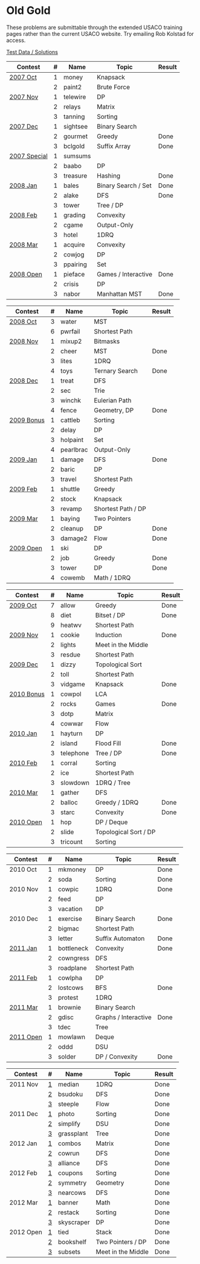 # Old Gold

These problems are submittable through the extended USACO training pages rather than the current USACO website. Try emailing Rob Kolstad for access.

[Test Data / Solutions](http://contest.usaco.org/TESTDATA/)

| Contest                                                 | # | Name       | Topic                 | Result |
| ------------------------------------------------------- | - | ---------- | --------------------- | ------ |
| [2007 Oct](http://tjsct.wikidot.com/usaco-oct07-gold)   | 1 | money      | Knapsack              |        |
|                                                         | 2 | paint2     | Brute Force           |        |
| [2007 Nov](http://tjsct.wikidot.com/usaco-nov07-gold)   | 1 | telewire   | DP                    |        |
|                                                         | 2 | relays     | Matrix                |        |
|                                                         | 3 | tanning    | Sorting               |        |
| [2007 Dec](http://tjsct.wikidot.com/usaco-dec07-gold)   | 1 | sightsee   | Binary Search         |        |
|                                                         | 2 | gourmet    | Greedy                | Done   |
|                                                         | 3 | bclgold    | Suffix Array          | Done   |
| [2007 Special](http://tjsct.wikidot.com/usaco-chn07)    | 1 | sumsums    |                       |        |
|                                                         | 2 | baabo      | DP                    |        |
|                                                         | 3 | treasure   | Hashing               | Done   |
| [2008 Jan](http://tjsct.wikidot.com/usaco-jan08-gold)   | 1 | bales      | Binary Search / Set   | Done   |
|                                                         | 2 | alake      | DFS                   | Done   |
|                                                         | 3 | tower      | Tree / DP             |        |
| [2008 Feb](http://tjsct.wikidot.com/usaco-feb08-gold)   | 1 | grading    | Convexity             |        |
|                                                         | 2 | cgame      | Output-Only           |        |
|                                                         | 3 | hotel      | 1DRQ                  |        |
| [2008 Mar](http://tjsct.wikidot.com/usaco-mar11-gold)   | 1 | acquire    | Convexity             |        |
|                                                         | 2 | cowjog     | DP                    |        |
|                                                         | 3 | ppairing   | Set                   |        |
| [2008 Open](http://tjsct.wikidot.com/usaco-open08-gold) | 1 | pieface    | Games / Interactive   | Done   |
|                                                         | 2 | crisis     | DP                    |        |
|                                                         | 3 | nabor      | Manhattan MST         | Done   |

| Contest                                                 | # | Name       | Topic                 | Result |
| ------------------------------------------------------- | - | ---------- | --------------------- | ------ |
| [2008 Oct](http://tjsct.wikidot.com/usaco-oct08-gold)   | 3 | water      | MST                   |        |
|                                                         | 6 | pwrfail    | Shortest Path         |        |
| [2008 Nov](http://tjsct.wikidot.com/usaco-nov08-gold)   | 1 | mixup2     | Bitmasks              |        |
|                                                         | 2 | cheer      | MST                   | Done   |
|                                                         | 3 | lites      | 1DRQ                  |        |
|                                                         | 4 | toys       | Ternary Search        | Done   |
| [2008 Dec](http://tjsct.wikidot.com/usaco-dec08-gold)   | 1 | treat      | DFS                   |        |
|                                                         | 2 | sec        | Trie                  |        |
|                                                         | 3 | winchk     | Eulerian Path         |        |
|                                                         | 4 | fence      | Geometry, DP          | Done   |
| [2009 Bonus](http://tjsct.wikidot.com/usaco-hol09-gold) | 1 | cattleb    | Sorting               |        |
|                                                         | 2 | delay      | DP                    |        |
|                                                         | 3 | holpaint   | Set                   |        |
|                                                         | 4 | pearlbrac  | Output-Only           |        |
| [2009 Jan](http://tjsct.wikidot.com/usaco-jan09-gold)   | 1 | damage     | DFS                   | Done   |
|                                                         | 2 | baric      | DP                    |        |
|                                                         | 3 | travel     | Shortest Path         |        |
| [2009 Feb](http://tjsct.wikidot.com/usaco-feb09-gold)   | 1 | shuttle    | Greedy                |        |
|                                                         | 2 | stock      | Knapsack              |        |
|                                                         | 3 | revamp     | Shortest Path / DP    |        |
| [2009 Mar](http://tjsct.wikidot.com/usaco-mar09-gold)   | 1 | baying     | Two Pointers          |        |
|                                                         | 2 | cleanup    | DP                    | Done   |
|                                                         | 3 | damage2    | Flow                  | Done   |
| [2009 Open](http://tjsct.wikidot.com/usaco-open09-gold) | 1 | ski        | DP                    |        |
|                                                         | 2 | job        | Greedy                | Done   |
|                                                         | 3 | tower      | DP                    | Done   |
|                                                         | 4 | cowemb     | Math / 1DRQ           |        |

| Contest                                                 | # | Name       | Topic                 | Result |
| ------------------------------------------------------- | - | ---------- | --------------------- | ------ |
| [2009 Oct](http://tjsct.wikidot.com/usaco-oct09-gold)   | 7 | allow      | Greedy                | Done   |
|                                                         | 8 | diet       | Bitset / DP           | Done   |
|                                                         | 9 | heatwv     | Shortest Path         |        |
| [2009 Nov](http://tjsct.wikidot.com/usaco-nov09-gold)   | 1 | cookie     | Induction             | Done   |
|                                                         | 2 | lights     | Meet in the Middle    |        |
|                                                         | 3 | resdue     | Shortest Path         |        |
| [2009 Dec](http://tjsct.wikidot.com/usaco-dec09-gold)   | 1 | dizzy      | Topological Sort      |        |
|                                                         | 2 | toll       | Shortest Path         |        |
|                                                         | 3 | vidgame    | Knapsack              | Done   |
| [2010 Bonus](http://tjsct.wikidot.com/usaco-hol10)      | 1 | cowpol     | LCA                   |        |
|                                                         | 2 | rocks      | Games                 | Done   |
|                                                         | 3 | dotp       | Matrix                |        |
|                                                         | 4 | cowwar     | Flow                  |        |
| [2010 Jan](http://tjsct.wikidot.com/usaco-jan10-gold)   | 1 | hayturn    | DP                    |        |
|                                                         | 2 | island     | Flood Fill            | Done   |
|                                                         | 3 | telephone  | Tree / DP             | Done   |
| [2010 Feb](http://tjsct.wikidot.com/usaco-feb10-gold)   | 1 | corral     | Sorting               |        |
|                                                         | 2 | ice        | Shortest Path         |        |
|                                                         | 3 | slowdown   | 1DRQ / Tree           |        |
| [2010 Mar](http://tjsct.wikidot.com/usaco-mar10-gold)   | 1 | gather     | DFS                   |        |
|                                                         | 2 | balloc     | Greedy / 1DRQ         | Done   |
|                                                         | 3 | starc      | Convexity             | Done   |
| [2010 Open](http://tjsct.wikidot.com/usaco-open10-gold) | 1 | hop        | DP / Deque            |        |
|                                                         | 2 | slide      | Topological Sort / DP |        |
|                                                         | 3 | tricount   | Sorting               |        |

| Contest                                                 | # | Name       | Topic                 | Result |
| ------------------------------------------------------- | - | ---------- | --------------------- | ------ |
| 2010 Oct                                                | 1 | mkmoney    | DP                    | Done   |
|                                                         | 2 | soda       | Sorting               | Done   |
| 2010 Nov                                                | 1 | cowpic     | 1DRQ                  | Done   |
|                                                         | 2 | feed       | DP                    |        |
|                                                         | 3 | vacation   | DP                    |        |
| 2010 Dec                                                | 1 | exercise   | Binary Search         | Done   |
|                                                         | 2 | bigmac     | Shortest Path         |        |
|                                                         | 3 | letter     | Suffix Automaton      | Done   |
| [2011 Jan](http://tjsct.wikidot.com/usaco-jan11-gold)   | 1 | bottleneck | Convexity             | Done   |
|                                                         | 2 | cowngress  | DFS                   |        |
|                                                         | 3 | roadplane  | Shortest Path         |        |
| [2011 Feb](http://tjsct.wikidot.com/usaco-feb11-gold)   | 1 | cowlpha    | DP                    |        |
|                                                         | 2 | lostcows   | BFS                   | Done   |
|                                                         | 3 | protest    | 1DRQ                  |        |
| [2011 Mar](http://tjsct.wikidot.com/usaco-mar11-gold)   | 1 | brownie    | Binary Search         |        |
|                                                         | 2 | gdisc      | Graphs / Interactive  | Done   |
|                                                         | 3 | tdec       | Tree                  |        |
| [2011 Open](http://tjsct.wikidot.com/usaco-open11)      | 1 | mowlawn    | Deque                 |        |
|                                                         | 2 | oddd       | DSU                   |        |
|                                                         | 3 | solder     | DP / Convexity        | Done   |

| Contest   | #                                                              | Name          | Topic                 | Result |
| --------- | -------------------------------------------------------------- | ------------- | --------------------- | ------ |
| 2011 Nov  | [1](http://www.usaco.org/index.php?page=viewproblem2&cpid=91)  | median        | 1DRQ                  | Done   |
|           | [2](http://www.usaco.org/index.php?page=viewproblem2&cpid=92)  | bsudoku       | DFS                   | Done   |
|           | [3](http://www.usaco.org/index.php?page=viewproblem2&cpid=93)  | steeple       | Flow                  | Done   |
| 2011 Dec  | [1](http://www.usaco.org/index.php?page=viewproblem2&cpid=100) | photo         | Sorting               | Done   |
|           | [2](http://www.usaco.org/index.php?page=viewproblem2&cpid=101) | simplify      | DSU                   | Done   |
|           | [3](http://www.usaco.org/index.php?page=viewproblem2&cpid=102) | grassplant    | Tree                  | Done   |
| 2012 Jan  | [1](http://www.usaco.org/index.php?page=viewproblem2&cpid=109) | combos        | Matrix                | Done   |
|           | [2](http://www.usaco.org/index.php?page=viewproblem2&cpid=110) | cowrun        | DFS                   | Done   |
|           | [3](http://www.usaco.org/index.php?page=viewproblem2&cpid=111) | alliance      | DFS                   | Done   |
| 2012 Feb  | [1](http://www.usaco.org/index.php?page=viewproblem2&cpid=118) | coupons       | Sorting               | Done   |
|           | [2](http://www.usaco.org/index.php?page=viewproblem2&cpid=119) | symmetry      | Geometry              | Done   |
|           | [3](http://www.usaco.org/index.php?page=viewproblem2&cpid=120) | nearcows      | DFS                   | Done   |
| 2012 Mar  | [1](http://www.usaco.org/index.php?page=viewproblem2&cpid=127) | banner        | Math                  | Done   |
|           | [2](http://www.usaco.org/index.php?page=viewproblem2&cpid=128) | restack       | Sorting               | Done   |
|           | [3](http://www.usaco.org/index.php?page=viewproblem2&cpid=129) | skyscraper    | DP                    | Done   |
| 2012 Open | [1](http://www.usaco.org/index.php?page=viewproblem2&cpid=137) | tied          | Stack                 | Done   |
|           | [2](http://www.usaco.org/index.php?page=viewproblem2&cpid=138) | bookshelf     | Two Pointers / DP     | Done   |
|           | [3](http://www.usaco.org/index.php?page=viewproblem2&cpid=139) | subsets       | Meet in the Middle    | Done   |
